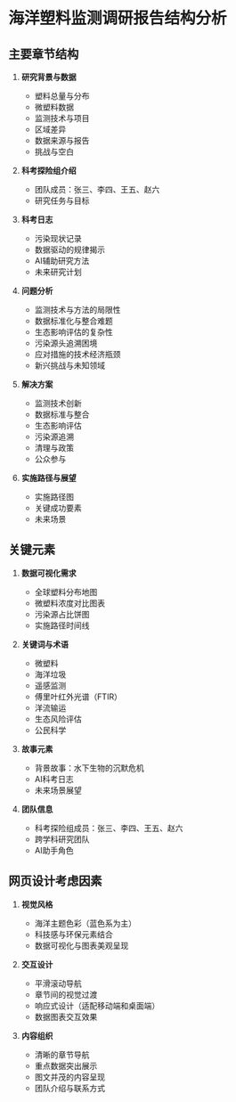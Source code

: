 # 海洋塑料监测调研报告结构分析

## 主要章节结构

1. **研究背景与数据**
   - 塑料总量与分布
   - 微塑料数据
   - 监测技术与项目
   - 区域差异
   - 数据来源与报告
   - 挑战与空白

2. **科考探险组介绍**
   - 团队成员：张三、李四、王五、赵六
   - 研究任务与目标

3. **科考日志**
   - 污染现状记录
   - 数据驱动的规律揭示
   - AI辅助研究方法
   - 未来研究计划

4. **问题分析**
   - 监测技术与方法的局限性
   - 数据标准化与整合难题
   - 生态影响评估的复杂性
   - 污染源头追溯困境
   - 应对措施的技术经济瓶颈
   - 新兴挑战与未知领域

5. **解决方案**
   - 监测技术创新
   - 数据标准与整合
   - 生态影响评估
   - 污染源追溯
   - 清理与政策
   - 公众参与

6. **实施路径与展望**
   - 实施路径图
   - 关键成功要素
   - 未来场景

## 关键元素

1. **数据可视化需求**
   - 全球塑料分布地图
   - 微塑料浓度对比图表
   - 污染源占比饼图
   - 实施路径时间线

2. **关键词与术语**
   - 微塑料
   - 海洋垃圾
   - 遥感监测
   - 傅里叶红外光谱（FTIR）
   - 洋流输运
   - 生态风险评估
   - 公民科学

3. **故事元素**
   - 背景故事：水下生物的沉默危机
   - AI科考日志
   - 未来场景展望

4. **团队信息**
   - 科考探险组成员：张三、李四、王五、赵六
   - 跨学科研究团队
   - AI助手角色

## 网页设计考虑因素

1. **视觉风格**
   - 海洋主题色彩（蓝色系为主）
   - 科技感与环保元素结合
   - 数据可视化与图表美观呈现

2. **交互设计**
   - 平滑滚动导航
   - 章节间的视觉过渡
   - 响应式设计（适配移动端和桌面端）
   - 数据图表交互效果

3. **内容组织**
   - 清晰的章节导航
   - 重点数据突出展示
   - 图文并茂的内容呈现
   - 团队介绍与联系方式
